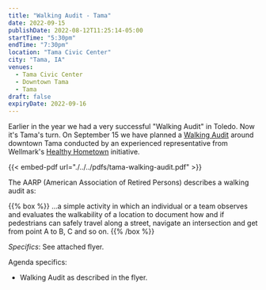 ```yaml
---
title: "Walking Audit - Tama"
date: 2022-09-15
publishDate: 2022-08-12T11:25:14-05:00
startTime: "5:30pm"
endTime: "7:30pm"
location: "Tama Civic Center"
city: "Tama, IA"
venues:
  - Tama Civic Center
  - Downtown Tama
  - Tama
draft: false
expiryDate: 2022-09-16
---
```


Earlier in the year we had a very successful "Walking Audit" in Toledo.  Now it's Tama's turn.  On September 15 we have planned a [Walking Audit](https://www.aarp.org/livable-communities/getting-around/aarp-walk-audit-tool-kit/) around downtown Tama conducted by an experienced representative from Wellmark's [Healthy Hometown](https://www.wellmark.com/about/community/community-health-improvement/iowa) initiative.  

{{< embed-pdf url="./../../pdfs/tama-walking-audit.pdf" >}} <p/> 

The AARP (American Association of Retired Persons) describes a walking audit as:

{{% box %}}
...a simple activity in which an individual or a team observes and evaluates the walkability of a location to document how and if pedestrians can safely travel along a street, navigate an intersection and get from point A to B, C and so on.
{{% /box %}}  
<p/>

_Specifics_: See attached flyer.

<!--
{{% box %}}
_Attention!_ &nbsp; We would like to have a head-count in advance of the event -- deadline to RSVP is now May 30th -- so please click one of these links to email either <a href="mailto:ldfletcher@mchsi.com?subject=Walking Audit RSVP">Denise Fletcher</a> or <a href="mailto:klmixdorf@gmail.com?subject=Walking Audit RSVP">Karen Mixdorf</a>.  Let them know who, or at least how many, will be in attendance.  Also consider bringing appropriate snacks and water to share.
{{% /box %}}
-->  
</p>

Agenda specifics:

  - Walking Audit as described in the flyer.
   
 
